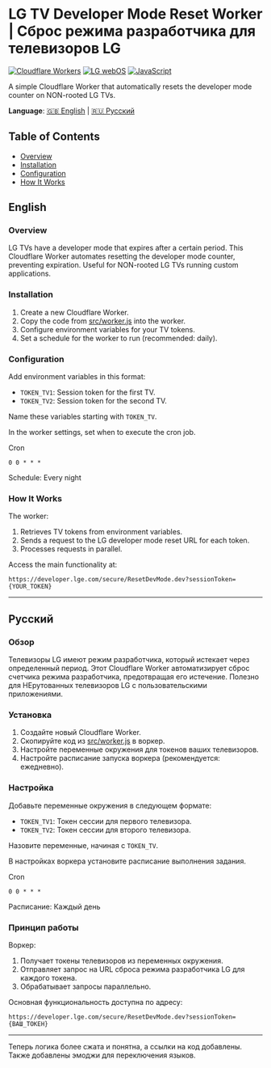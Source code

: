 # LG TV Developer Mode Reset Worker | Сброс режима разработчика для телевизоров LG

[![Cloudflare Workers](https://img.shields.io/badge/Cloudflare-Workers-F38020?logo=cloudflare&logoColor=white)](https://workers.cloudflare.com/)
[![LG webOS](https://img.shields.io/badge/LG-webOS-A50034?logo=lg&logoColor=white)](https://webostv.developer.lge.com/)
[![JavaScript](https://img.shields.io/badge/JavaScript-ES6-F7DF1E?logo=javascript&logoColor=black)](https://developer.mozilla.org/en-US/docs/Web/JavaScript)

A simple Cloudflare Worker that automatically resets the developer mode counter on NON-rooted LG TVs.

**Language**: [🇬🇧 English](#english) | [🇷🇺 Русский](#Русский)

## Table of Contents

- [Overview](#overview)
- [Installation](#installation)
- [Configuration](#configuration)
- [How It Works](#how-it-works)

## English

### Overview

LG TVs have a developer mode that expires after a certain period. This Cloudflare Worker automates resetting the developer mode counter, preventing expiration. Useful for NON-rooted LG TVs running custom applications.

### Installation

1. Create a new Cloudflare Worker.
2. Copy the code from [src/worker.js](src/worker.js) into the worker.
3. Configure environment variables for your TV tokens.
4. Set a schedule for the worker to run (recommended: daily).

### Configuration

Add environment variables in this format:

- `TOKEN_TV1`: Session token for the first TV.
- `TOKEN_TV2`: Session token for the second TV.

Name these variables starting with `TOKEN_TV`.

In the worker settings, set when to execute the cron job.

Cron
```
0 0 * * *
```
Schedule: Every night

### How It Works

The worker:

1. Retrieves TV tokens from environment variables.
2. Sends a request to the LG developer mode reset URL for each token.
3. Processes requests in parallel.

Access the main functionality at:
```
https://developer.lge.com/secure/ResetDevMode.dev?sessionToken={YOUR_TOKEN}
```

---

## Русский

### Обзор

Телевизоры LG имеют режим разработчика, который истекает через определенный период. Этот Cloudflare Worker автоматизирует сброс счетчика режима разработчика, предотвращая его истечение. Полезно для НЕрутованных телевизоров LG с пользовательскими приложениями.

### Установка

1. Создайте новый Cloudflare Worker.
2. Скопируйте код из [src/worker.js](src/worker.js) в воркер.
3. Настройте переменные окружения для токенов ваших телевизоров.
4. Настройте расписание запуска воркера (рекомендуется: ежедневно).

### Настройка

Добавьте переменные окружения в следующем формате:

- `TOKEN_TV1`: Токен сессии для первого телевизора.
- `TOKEN_TV2`: Токен сессии для второго телевизора.

Назовите переменные, начиная с `TOKEN_TV`.

В настройках воркера установите расписание выполнения задания.

Cron
```
0 0 * * *
```
Расписание: Каждый день

### Принцип работы

Воркер:

1. Получает токены телевизоров из переменных окружения.
2. Отправляет запрос на URL сброса режима разработчика LG для каждого токена.
3. Обрабатывает запросы параллельно.

Основная функциональность доступна по адресу:
```
https://developer.lge.com/secure/ResetDevMode.dev?sessionToken={ВАШ_ТОКЕН}
```

---

Теперь логика более сжата и понятна, а ссылки на код добавлены. Также добавлены эмоджи для переключения языков.
